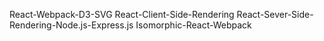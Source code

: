 React-Webpack-D3-SVG
React-Client-Side-Rendering
React-Sever-Side-Rendering-Node.js-Express.js
Isomorphic-React-Webpack
